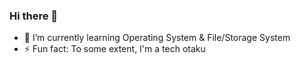 ### Hi there 👋

- 🔭 I’m currently learning Operating System & File/Storage System
- ⚡ Fun fact: To some extent, I'm a tech otaku
<!-- - 💬 Ask me about ... -->
<!-- - 📫 How to reach me: ... -->
<!-- - 😄 Pronouns: ... -->
<!-- - 👯 I’m looking to collaborate on ... -->
